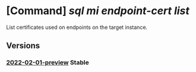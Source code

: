 # [Command] _sql mi endpoint-cert list_

List certificates used on endpoints on the target instance.

## Versions

### [2022-02-01-preview](/Resources/mgmt-plane/L3N1YnNjcmlwdGlvbnMve30vcmVzb3VyY2Vncm91cHMve30vcHJvdmlkZXJzL21pY3Jvc29mdC5zcWwvbWFuYWdlZGluc3RhbmNlcy97fS9lbmRwb2ludGNlcnRpZmljYXRlcw==/2022-02-01-preview.xml) **Stable**

<!-- mgmt-plane /subscriptions/{}/resourcegroups/{}/providers/microsoft.sql/managedinstances/{}/endpointcertificates 2022-02-01-preview -->

